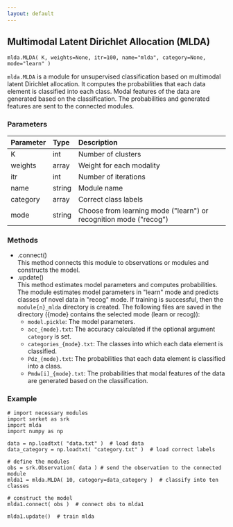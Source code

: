 ```yaml
---
layout: default
---
```

## Multimodal Latent Dirichlet Allocation (MLDA)

```
mlda.MLDA( K, weights=None, itr=100, name="mlda", category=None, mode="learn" )
```

`mlda.MLDA` is a module for unsupervised classification based on multimodal latent Dirichlet allocation.
It computes the probabilities that each data element is classified into each class.
Modal features of the data are generated based on the classification.
The probabilities and generated features are sent to the connected modules.


### Parameters

| Parameter | Type | Description |
|:----------|:-----|:------------|
| K         | int | Number of clusters |
| weights  | array | Weight for each modality |
| itr       | int | Number of iterations |
| name      | string | Module name |
| category  | array | Correct class labels |
| mode      | string | Choose from learning mode ("learn") or recognition mode ("recog") |


### Methods

- .connect()  
This method connects this module to observations or modules and constructs the model.
- .update()  
This method estimates model parameters and computes probabilities.
The module estimates model parameters in "learn" mode and predicts classes of novel data in "recog" mode.
If training is successful, then the `module{n}_mlda` directory is created.
The following files are saved in the directory ({mode} contains the selected mode (learn or recog)):
    - `model.pickle`: The model parameters.
    - `acc_{mode}.txt`: The accuracy calculated if the optional argument `category` is set.
    - `categories_{mode}.txt`: The classes into which each data element is classified.
    - `Pdz_{mode}.txt`: The probabilities that each data element is classified into a class.
    - `Pmdw[i]_{mode}.txt`: The probabilities that modal features of the data are generated based on the classification.  


### Example

```
# import necessary modules
import serket as srk
import mlda
import numpy as np

data = np.loadtxt( "data.txt" )  # load data
data_category = np.loadtxt( "category.txt" )  # load correct labels

# define the modules
obs = srk.Observation( data ) # send the observation to the connected module
mlda1 = mlda.MLDA( 10, catogory=data_category )  # classify into ten classes

# construct the model
mlda1.connect( obs )  # connect obs to mlda1

mlda1.update()  # train mlda
```
